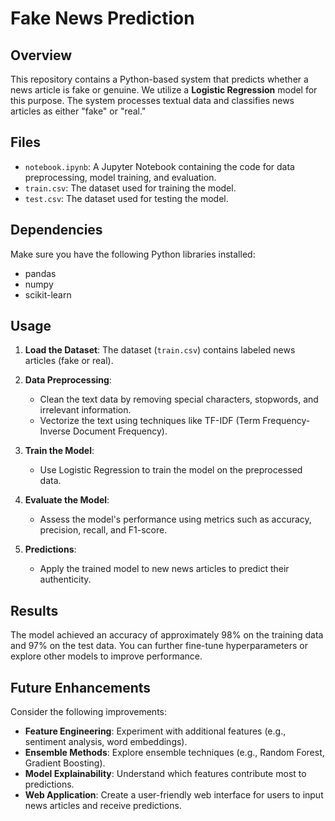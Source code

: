 

# Fake News Prediction 

## Overview
This repository contains a Python-based system that predicts whether a news article is fake or genuine. We utilize a **Logistic Regression** model for this purpose. The system processes textual data and classifies news articles as either "fake" or "real."

## Files
- `notebook.ipynb`: A Jupyter Notebook containing the code for data preprocessing, model training, and evaluation.
- `train.csv`: The dataset used for training  the model.
- `test.csv`: The dataset used for testing  the model.

## Dependencies
Make sure you have the following Python libraries installed:
- pandas
- numpy
- scikit-learn


## Usage
1. **Load the Dataset**: The dataset (`train.csv`) contains labeled news articles (fake or real).
2. **Data Preprocessing**:
    - Clean the text data by removing special characters, stopwords, and irrelevant information.
    - Vectorize the text using techniques like TF-IDF (Term Frequency-Inverse Document Frequency).

3. **Train the Model**:
    - Use Logistic Regression to train the model on the preprocessed data.
4. **Evaluate the Model**:
    - Assess the model's performance using metrics such as accuracy, precision, recall, and F1-score.
5. **Predictions**:
    - Apply the trained model to new news articles to predict their authenticity.

## Results
The model achieved an accuracy of approximately 98% on the training data and 97% on the test data. You can further fine-tune hyperparameters or explore other models to improve performance.

## Future Enhancements
Consider the following improvements:
- **Feature Engineering**: Experiment with additional features (e.g., sentiment analysis, word embeddings).
- **Ensemble Methods**: Explore ensemble techniques (e.g., Random Forest, Gradient Boosting).
- **Model Explainability**: Understand which features contribute most to predictions.
- **Web Application**: Create a user-friendly web interface for users to input news articles and receive predictions.


